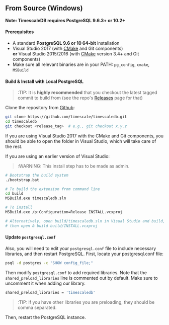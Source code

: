 ## From Source (Windows) [](installation-source)

**Note: TimescaleDB requires PostgreSQL 9.6.3+ or 10.2+**

#### Prerequisites

- A standard **PostgreSQL 9.6 or 10 64-bit** installation
- Visual Studio 2017 (with [CMake][] and Git components)  
  **or** Visual Studio 2015/2016 (with [CMake][] version 3.4+ and Git components)
- Make sure all relevant binaries are in your PATH: `pg_config`, `cmake`, `MSBuild`

#### Build & Install with Local PostgreSQL
>:TIP: It is **highly recommended** that you checkout the latest
tagged commit to build from (see the repo's [Releases][github-releases] page for that)

Clone the repository from [Github][github-timescale]:

```bash
git clone https://github.com/timescale/timescaledb.git
cd timescaledb
git checkout <release_tag>  # e.g., git checkout x.y.z
```

If you are using Visual Studio 2017 with the CMake and Git components,
you should be able to open the folder in Visual Studio, which will take
care of the rest.

If you are using an earlier version of Visual Studio:

>:WARNING: This install step has to be made as admin.

```bash
# Bootstrap the build system
./bootstrap.bat

# To build the extension from command line
cd build
MSBuild.exe timescaledb.sln

# To install
MSBuild.exe /p:Configuration=Release INSTALL.vcxproj

# Alternatively, open build/timescaledb.sln in Visual Studio and build,
# then open & build build/INSTALL.vcxproj
```

#### Update `postgresql.conf`

Also, you will need to edit your `postgresql.conf` file to include
necessary libraries, and then restart PostgreSQL. First, locate your postgresql.conf file:

```bash
psql -d postgres -c "SHOW config_file;"
```

Then modify `postgresql.conf` to add required libraries.  Note that
the `shared_preload_libraries` line is commented out by default.
Make sure to uncomment it when adding our library.

```bash
shared_preload_libraries = 'timescaledb'
```
>:TIP: If you have other libraries you are preloading, they should be comma separated.

Then, restart the PostgreSQL instance.

[CMake]: https://cmake.org/
[github-timescale]: https://github.com/timescale/timescaledb
[github-releases]: https://github.com/timescale/timescaledb/releases
